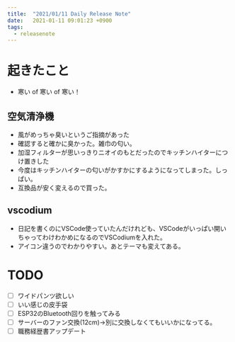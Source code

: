 ```yaml
---
title:  "2021/01/11 Daily Release Note"
date:   2021-01-11 09:01:23 +0900
tags:
  - releasenote
---
```

# 起きたこと

* 寒い of 寒い of 寒い！

## 空気清浄機

* 風がめっちゃ臭いというご指摘があった
* 確認すると確かに臭かった。雑巾の匂い。
* 加湿フィルターが思いっきりニオイのもとだったのでキッチンハイターにつけ置きした
* 今度はキッチンハイターの匂いがかすかにするようになってしまった。しっぱい。
* 互換品が安く変えるので買った。

## vscodium

* 日記を書くのにVSCode使っていたんだけれども、VSCodeがいっぱい開いちゃってわけわかめになるのでVSCodiumを入れた。
* アイコン違うのでわかりやすい。あとテーマも変えてある。

# TODO 

- [ ] ワイドパンツ欲しい
- [ ] いい感じの皮手袋
- [ ] ESP32のBluetooth回りを触ってみる
- [ ] サーバーのファン交換(12cm)→別に交換しなくてもいいかになってる。
- [ ] 職務経歴書アップデート